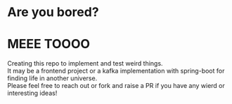 # Are you bored? 
# MEEE TOOOO 

Creating this repo to implement and test weird things. 
<br/>
It may be a frontend project or a kafka implementation with spring-boot for finding life in another universe. 
<br/>
Please feel free to reach out or fork and raise a PR if you have any wierd or interesting ideas!

